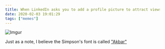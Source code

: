 ```yaml
---
title: When LinkedIn asks you to add a profile picture to attract views
date: 2020-02-03 19:01:29
tags: ["memes"]
---
```


![Imgur](https://i.imgur.com/E99LlVW.jpg)

Just as a note, I believe the Simpson's font is called ["Akbar"](https://www.dafont.com/akbar.font)
